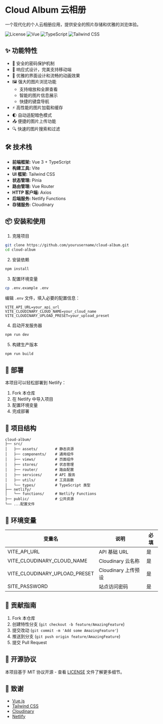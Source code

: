 # Cloud Album 云相册

一个现代化的个人云相册应用，提供安全的照片存储和优雅的浏览体验。

![License](https://img.shields.io/badge/license-MIT-blue.svg)
![Vue](https://img.shields.io/badge/Vue.js-3.x-4FC08D.svg?logo=vue.js)
![TypeScript](https://img.shields.io/badge/TypeScript-4.x-3178C6.svg?logo=typescript)
![Tailwind CSS](https://img.shields.io/badge/Tailwind%20CSS-3.x-38B2AC.svg?logo=tailwind-css)

## ✨ 功能特性

- 🔐 安全的密码保护机制
- 📱 响应式设计，完美支持移动端
- 🎨 优雅的界面设计和流畅的动画效果
- 🖼️ 强大的图片浏览功能
  - 支持缩放和全屏查看
  - 智能的图片信息展示
  - 快捷的键盘导航
- ⚡ 高性能的图片加载和缓存
- 🌓 自动适配暗色模式
- 📤 便捷的图片上传功能
- 🔍 快速的图片搜索和过滤

## 🛠️ 技术栈

- **前端框架:** Vue 3 + TypeScript
- **构建工具:** Vite
- **UI 框架:** Tailwind CSS
- **状态管理:** Pinia
- **路由管理:** Vue Router
- **HTTP 客户端:** Axios
- **后端服务:** Netlify Functions
- **存储服务:** Cloudinary

## 📦 安装和使用

1. 克隆项目
```bash
git clone https://github.com/yourusername/cloud-album.git
cd cloud-album
```

2. 安装依赖
```bash
npm install
```

3. 配置环境变量
```bash
cp .env.example .env
```
编辑 `.env` 文件，填入必要的配置信息：
```env
VITE_API_URL=your_api_url
VITE_CLOUDINARY_CLOUD_NAME=your_cloud_name
VITE_CLOUDINARY_UPLOAD_PRESET=your_upload_preset
```

4. 启动开发服务器
```bash
npm run dev
```

5. 构建生产版本
```bash
npm run build
```

## 🚀 部署

本项目可以轻松部署到 Netlify：

1. Fork 本仓库
2. 在 Netlify 中导入项目
3. 配置环境变量
4. 完成部署

## 📝 项目结构

```
cloud-album/
├── src/
│   ├── assets/        # 静态资源
│   ├── components/    # 通用组件
│   ├── views/         # 页面组件
│   ├── stores/        # 状态管理
│   ├── router/        # 路由配置
│   ├── services/      # API 服务
│   ├── utils/         # 工具函数
│   └── types/         # TypeScript 类型
├── netlify/
│   └── functions/     # Netlify Functions
├── public/            # 公共资源
└── ...配置文件
```

## 🔑 环境变量

| 变量名 | 说明 | 必填 |
|--------|------|------|
| VITE_API_URL | API 基础 URL | 是 |
| VITE_CLOUDINARY_CLOUD_NAME | Cloudinary 云名称 | 是 |
| VITE_CLOUDINARY_UPLOAD_PRESET | Cloudinary 上传预设 | 是 |
| SITE_PASSWORD | 站点访问密码 | 是 |

## 🤝 贡献指南

1. Fork 本仓库
2. 创建特性分支 (`git checkout -b feature/AmazingFeature`)
3. 提交改动 (`git commit -m 'Add some AmazingFeature'`)
4. 推送到分支 (`git push origin feature/AmazingFeature`)
5. 提交 Pull Request

## 📄 开源协议

本项目基于 MIT 协议开源 - 查看 [LICENSE](LICENSE) 文件了解更多细节。

## 🙏 致谢

- [Vue.js](https://vuejs.org/)
- [Tailwind CSS](https://tailwindcss.com/)
- [Cloudinary](https://cloudinary.com/)
- [Netlify](https://www.netlify.com/)
